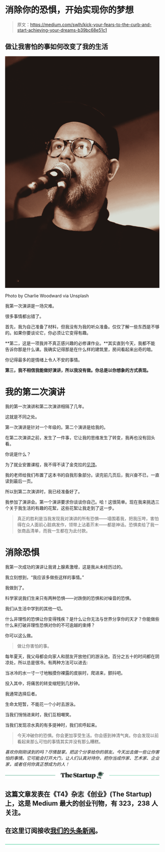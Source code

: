 # 消除你的恐惧，开始实现你的梦想

> 原文：<https://medium.com/swlh/kick-your-fears-to-the-curb-and-start-achieving-your-dreams-b39bc68e51c1>

## 做让我害怕的事如何改变了我的生活

![](img/99e8994b7426a3c190f4862c87c78037.png)

Photo by Charlie Woodward via Unsplash

我第一次演讲是一场灾难。

很多事情都出错了。

首先，我为自己准备了材料，但我没有为我的听众准备。仅仅了解一些东西是不够的。如果你要谈论它，你必须让它变得有趣。

**第二，这是一项我并不真正感兴趣的必修课作业。**其实直到今天，我都不能告诉你那是什么课。我确实记得那是在什么样的建筑里，房间看起来出奇的暗。

你记得最多的是情绪上令人不安的事情。

**第三，我不相信我能做好演讲，所以我没有做。你总是以你想象的方式表现。**

# 我的第二次演讲

我的第一次演讲和第二次演讲相隔了几年。

这就是不同之处。

第一次演讲是针对一个年级的。第二个演讲是给我的。

在第二次演讲之前，发生了一件事，它让我的思维发生了转变，我再也没有回头看。

你说是什么？

为了就业安置课程，我不得不读了金克拉的[见顶](https://amzn.to/2IklINm)。

我的老师给我们布置了这本书的自我形象部分。读完前几页后，我兴奋不已，一直读到最后一页。

所以到第二次演讲时，我已经准备好了。

我参加了演讲会。第一个演讲要求你谈谈你自己。哈！这很简单。现在我来挑选三个关于我生活的有趣的花絮，这些花絮让我走到了这一步。

> 真正的胜利是当我发现我对演讲的所有恐惧——墙围着我，把我压垮，害怕得在众人面前心脏病发作，领带上沾着芥末——都是神话。恐惧卖给了我一张商品清单，而我一生都在为此付款。

# 消除恐惧

我第一次成功的演讲让我肾上腺素激增，这是我从未经历过的。

我立刻想到，“我应该多做些这样的事情。”

我做到了。

科学家说我们生来只有两种恐惧——对跌倒的恐惧和对噪音的恐惧。

我们从生活中学到的其他一切。

什么非理性的恐惧让你变得残疾？是什么让你无法与世界分享你的天才？你能做些什么来打破非理性恐惧对你的不可逾越的束缚？

你可以这么做。

> 做让你害怕的事。

每年夏天，我父母都会向家人和朋友开放他们的游泳池。百分之五十的时间都在阴凉处，所以总是很冷。有两种方法可以进去:

当冰冷的水一寸一寸地触摸你裸露的皮肤时，爬进来，颤抖吧。

投入其中，将痛苦的转变缩短到几秒钟。

我通常选择后者。

生命太短暂，不能花一个小时去游泳。

当我们悄悄进来时，我们互相嘲笑。

当我们发现凉水真的有多提神时，我们欢呼起来。

> 今天冲破你的恐惧。你会更加享受生活。你会感到神清气爽。你会发现以前看起来那么可怕的事情其实并没有那么糟糕。

*喜欢你刚刚读到的吗？尽情鼓掌。把这个分享给你的朋友。今天出去做一些让你害怕的事情。它可能会打开大门，让人们认真对待你，把你当成作家、艺术家、企业家，或者任何你真正想成为的人！*

[![](img/308a8d84fb9b2fab43d66c117fcc4bb4.png)](https://medium.com/swlh)

## 这篇文章发表在《T4》杂志《创业》(The Startup)上，这是 Medium 最大的创业刊物，有 323，238 人关注。

## 在这里订阅接收[我们的头条新闻](http://growthsupply.com/the-startup-newsletter/)。

[![](img/b0164736ea17a63403e660de5dedf91a.png)](https://medium.com/swlh)